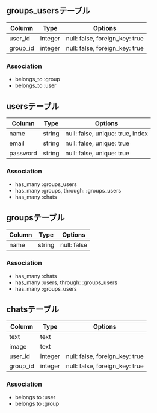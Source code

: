 ## groups_usersテーブル

|Column|Type|Options|
|------|----|-------|
|user_id|integer|null: false, foreign_key: true|
|group_id|integer|null: false, foreign_key: true|

### Association
- belongs_to :group
- belongs_to :user

## usersテーブル

|Column|Type|Options|
|------|----|-------|
|name|string|null: false, unique: true, index|
|email|string|null: false, unique: true|
|password|string|null: false, unique: true|

### Association
- has_many :groups_users
- has_many :groups, through: :groups_users
- has_many :chats

## groupsテーブル

|Column|Type|Options|
|------|----|-------|
|name|string|null: false|

### Association
- has_many :chats
- has_many :users, through: :groups_users
- has_many :groups_users

## chatsテーブル

|Column|Type|Options|
|------|----|-------|
|text|text||
|image|text||
|user_id|integer|null: false, foreign_key: true|
|group_id|integer|null: false, foreign_key: true|

### Association
- belongs to :user
- belongs to :group
